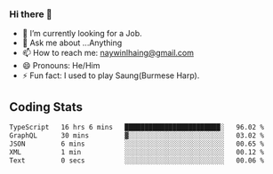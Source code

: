 ### Hi there 👋

- 🔭 I’m currently looking for a Job.
- 💬 Ask me about ...Anything
- 📫 How to reach me: naywinlhaing@gmail.com
- 😄 Pronouns: He/Him
- ⚡ Fun fact: I used to play Saung(Burmese Harp).


## Coding Stats
<!--START_SECTION:waka-->

```txt
TypeScript   16 hrs 6 mins   ████████████████████████░   96.02 %
GraphQL      30 mins         ▓░░░░░░░░░░░░░░░░░░░░░░░░   03.02 %
JSON         6 mins          ░░░░░░░░░░░░░░░░░░░░░░░░░   00.65 %
XML          1 min           ░░░░░░░░░░░░░░░░░░░░░░░░░   00.12 %
Text         0 secs          ░░░░░░░░░░░░░░░░░░░░░░░░░   00.06 %
```

<!--END_SECTION:waka-->
